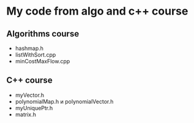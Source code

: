 # My code from algo and c++ course

## Algorithms course
* hashmap.h
* listWithSort.cpp
* minCostMaxFlow.cpp

## С++ course
* myVector.h
* polynomialMap.h и polynomialVector.h
* myUniquePtr.h
* matrix.h
